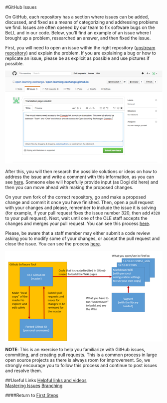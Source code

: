 #GitHub Issues

On GitHub, each repository has a section where issues can be added, discussed, and fixed as a means of categorizing and addressing problems we find. Issues are often opened by our team to fix software bugs on the BeLL and in our code. Below, you'll find an example of an issue where I brought up a problem, researched an answer, and then fixed the issue.

First, you will need to open an issue within the right repository ([upstream repository](https://github.com/open-learning-exchange/open-learning-exchange.github.io)) and explain the problem. If you are explaining a bug or how to replicate an issue, please be as explicit as possible and use pictures if possible.

![Providing detail on a new issue](uploads/images/newissue.png)

After this, you will then research the possible solutions or ideas on how to address the issue and write a comment with this information, as you can see [here](https://github.com/open-learning-exchange/open-learning-exchange.github.io/issues/15). Someone else will hopefully provide input (as Dogi did here) and then you can move ahead with making the proposed changes.

On your own fork of the correct repository, go and make a proposed change and commit it once you have finished. Then, open a pull request with your changes and please, remember to include the issue it is solving (for example, if your pull request fixes the issue number 320, then add `#320` to your pull request). Next, wait until one of the OLE staff accepts the changes and merges your pull request. You can see this process [here](https://github.com/EmilyLarkin/EmilyLarkin.github.io/commit/b335125e4c9af9e4ea57b5f5fd1629845732a6c4).

Please, be aware that a staff member may either submit a code review asking you to modify some of your changes, or accept the pull request and close the issue. You can see the process [here](https://github.com/open-learning-exchange/open-learning-exchange.github.io/issues/15).

![GitHub repos flowchart](uploads/images/flowchart_rep_fork_wiki.png)

**NOTE**: This is an exercise to help you familiarize with GitHub issues, committing, and creating pull requests. This is a common process in large open source projects as there is always room for improvement. So, we strongly encourage you to follow this process and continue to post issues and resolve them.

##Useful Links
[Helpful links and videos](faq.md#Helpful_Links)  
[Mastering Issues](https://guides.github.com/features/issues/)
[Branching](https://git-scm.com/book/en/v2/Git-Branching-Basic-Branching-and-Merging)

####Return to [First Steps](firststeps.md)
